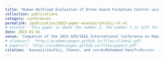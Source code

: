 ```yaml
---
title: "Human Workload Evaluation of Drone Swarm Formation Control using Virtual Reality Interface"
collection: publications
category: conferences
permalink: /publication/2023-paper-asavasirikulkij-et-al
# excerpt: 'This paper is about the number 2. The number 3 is left for future work.'
date: 2023-01-01
venue: 'Companion of the 2023 ACM/IEEE International Conference on Human-Robot Interaction'
# slidesurl: 'http://academicpages.github.io/files/slides2.pdf'
# paperurl: 'http://academicpages.github.io/files/paper2.pdf'
citation: 'Asavasirikulkij, Chanun, and <u><b>Muhammad Hanif</b></u>. (2023). "<b>Human Workload Evaluation of Drone Swarm Formation Control using Virtual Reality Interface.</b>" In <i>Companion of the 2023 ACM/IEEE International Conference on Human-Robot Interaction</i>, pp. 132-136.'
---
```


<!-- The contents above will be part of a list of publications, if the user clicks the link for the publication than the contents of section will be rendered as a full page, allowing you to provide more information about the paper for the reader. When publications are displayed as a single page, the contents of the above "citation" field will automatically be included below this section in a smaller font. -->